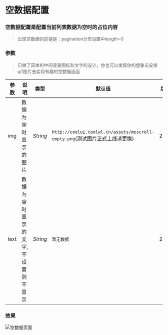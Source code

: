 # 空数据配置
### 空数据配置是配置当前列表数据为空时的占位内容
> 出现空数据的前提是：pagination分页设置中length=0
### 参数
> 只做了简单的中间背景图标和文字的设计，你也可以发挥你的想象去安排gif图片去实现有趣的空数据画面

| 参数 | 说明 | 类型 | 默认值 | 版本 |
| --- | --- | --- | --- | --- |
| img | 数据为空时显示的图片 | _String_ | `http://coolui.coolwl.cn/assets/mescroll-empty.png`(测试图片正式上线请更换) | 2.0.0 |
| text | 数据为空时显示的文字,不设置则不显示 | _String_ | `暂无数据` | 2.0.2 |

### 效果
![空数据页面](https://raw.githubusercontent.com/wzs28150/coolui-scroller/web/v2/images/empty.jpg)<br/><br/>
